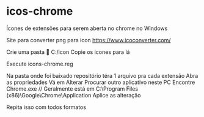 # icos-chrome
Ícones de extensões para serem aberta no chrome no Windows

Site para converter png para icon
https://www.icoconverter.com/

Crie uma pasta 📂 C:/icon
Copie os icones para lá

Execute icons-chrome.reg

Na pasta onde foi baixado repositório téra 1 arquivo pra cada extensão
Abra as propriedades 
Vá em Alterar
Procurar outro aplicativo neste PC
Encontre Chrome.exe // Geralmente está em C:\Program Files (x86)\Google\Chrome\Application
Aplice as alteração

Repita isso com todos formatos
